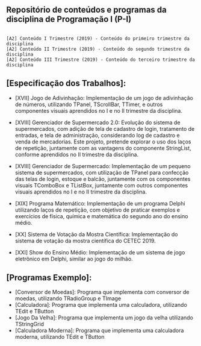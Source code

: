 Repositório de conteúdos e programas da disciplina de Programação I (P-I)
-----------

```

[A2] Conteúdo I Trimestre (2019) - Conteúdo do primeiro trimestre da disciplina
[A2] Conteúdo II Trimestre (2019) - Conteúdo do segundo trimestre da disciplina
[A2] Conteúdo III Trimestre (2019) - Conteúdo do terceiro trimestre da disciplina

```

[Especificação dos Trabalhos]:
-----------

- [XVII] Jogo de Adivinhação: Implementação de um jogo de adivinhação de números, utilizando TPanel, TScrollBar, TTimer, e outros componentes visuais aprendidos no I e no II trimestre da disciplina.

- [XVIII] Gerenciador de Supermercado 2.0: Evolução do sistema de supermercados, com adição de tela de cadastro de login, tratamento de entradas, e tela de administração, considerando log de cadastro e venda de mercadorias. Este projeto, pretende explorar o uso dos laços de repetição, juntamente com as vantagens do componente StringList, conforme aprendidos no II trimestre da disciplina.

- [XVIII] Gerenciador de Supermercado: Implementação de um pequeno sistema de supermercados, com utilização de TPanel para confecção das telas de login, estoque e balcão, juntamente com os componentes visuais TComboBox e TListBox, juntamente com outros componentes visuais aprendidos no I e no II trimestre da disciplina.	

- [XIX] Programa Matemático: Implementação de um programa Delphi utilizando laços de repetição, com objetivo de praticar exemplos e exercícios de física, química e matemática do segundo ano do ensino médio.

- [XX] Sistema de Votação da Mostra Científica: Implementação do sistema de votação da mostra científica do CETEC 2019.

- [XXI] Show do Ensino Médio:	Implementação de um sistema de jogo eletrônico em Delphi, similar ao jogo do milhão.

[Programas Exemplo]:
-----------

- [Conversor de Moedas]: Programa que implementa com conversor de moedas, utilizando TRadioGroup e TImage
- [Calculadora]: Programa que implementa uma calculadora, utilizando TEdit e TButton
- [Jogo Da Velha]: Programa que implementa um jogo da velha utilizando TStringGrid
- [Calculadora Moderna]: Programa que implementa uma calculadora moderna, utilizando TEdit e TButton
